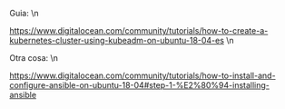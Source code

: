 Guia: \n

https://www.digitalocean.com/community/tutorials/how-to-create-a-kubernetes-cluster-using-kubeadm-on-ubuntu-18-04-es \n

Otra cosa: \n

https://www.digitalocean.com/community/tutorials/how-to-install-and-configure-ansible-on-ubuntu-18-04#step-1-%E2%80%94-installing-ansible
